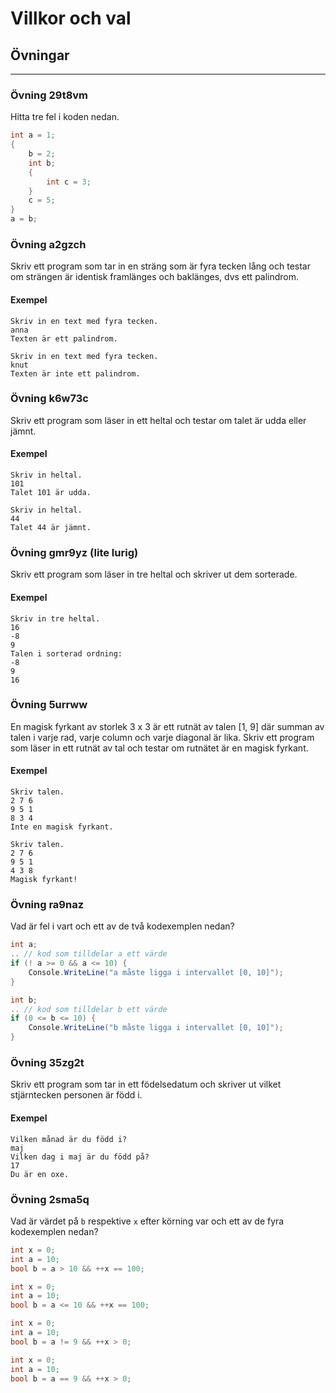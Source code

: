 # Villkor och val
## Övningar

---

### Övning 29t8vm

Hitta tre fel i koden nedan.

```cs 
int a = 1;
{
    b = 2;
    int b;
    {
        int c = 3;
    }
    c = 5;
}
a = b;
```

### Övning a2gzch

Skriv ett program som tar in en sträng som är fyra tecken lång och testar om strängen är identisk framlänges och baklänges, dvs ett palindrom. 

#### Exempel

```
Skriv in en text med fyra tecken. 
anna
Texten är ett palindrom. 
```

```
Skriv in en text med fyra tecken. 
knut
Texten är inte ett palindrom. 
```

### Övning k6w73c

Skriv ett program som läser in ett heltal och testar om talet är udda eller jämnt. 

#### Exempel 

```
Skriv in heltal.
101
Talet 101 är udda. 
```

```
Skriv in heltal.
44
Talet 44 är jämnt. 
```

### Övning gmr9yz (lite lurig)

Skriv ett program som läser in tre heltal och skriver ut dem sorterade. 

#### Exempel 

```
Skriv in tre heltal.
16
-8
9
Talen i sorterad ordning: 
-8
9
16
```

### Övning 5urrww

En magisk fyrkant av storlek 3 x 3 är ett rutnät av talen [1, 9] där summan av talen i varje rad, varje column och varje diagonal är lika. Skriv ett program som läser in ett rutnät av tal och testar om rutnätet är en magisk fyrkant. 

#### Exempel 

```
Skriv talen. 
2 7 6
9 5 1
8 3 4
Inte en magisk fyrkant.
```

```
Skriv talen. 
2 7 6
9 5 1
4 3 8
Magisk fyrkant!
```

### Övning ra9naz

Vad är fel i vart och ett av de två kodexemplen nedan?

```cs
int a; 
.. // kod som tilldelar a ett värde
if (! a >= 0 && a <= 10) {
    Console.WriteLine("a måste ligga i intervallet [0, 10]");
}
```

```cs
int b; 
.. // kod som tilldelar b ett värde
if (0 <= b <= 10) {
    Console.WriteLine("b måste ligga i intervallet [0, 10]");
}
```

### Övning 35zg2t

Skriv ett program som tar in ett födelsedatum och skriver ut vilket stjärntecken personen är född i. 

#### Exempel

```
Vilken månad är du född i?
maj
Vilken dag i maj är du född på?
17
Du är en oxe.
```

### Övning 2sma5q

Vad är värdet på ``b`` respektive ``x`` efter körning var och ett av de fyra kodexemplen nedan?

```cs
int x = 0;
int a = 10; 
bool b = a > 10 && ++x == 100;
```

```cs
int x = 0;
int a = 10; 
bool b = a <= 10 && ++x == 100;
```


```cs
int x = 0;
int a = 10; 
bool b = a != 9 && ++x > 0;
```

```cs
int x = 0;
int a = 10; 
bool b = a == 9 && ++x > 0;
```











